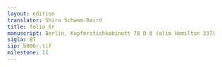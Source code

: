```yaml
---
layout: edition
translator: Shira Schwam-Baird
title: folio 6r
manuscript: Berlin, Kupferstichkabinett 78 D 8 (olim Hamilton 337)
sigla: BT
iip: b006r.tif
milestone: 11
---
```

